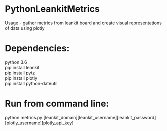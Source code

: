 # PythonLeankitMetrics

Usage - gather metrics from leankit board and create visual representations of data using plotly

# Dependencies:  
python 3.6  
pip install leankit  
pip install pytz  
pip install plotly   
pip install python-dateutil

# Run from command line:  
python metrics.py [leankit_domain][leankit_username][leankit_password][plotly_username][plotly_api_key]

